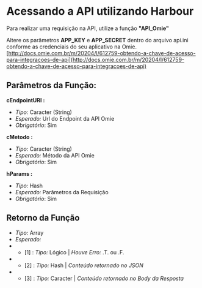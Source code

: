 # Acessando a API utilizando Harbour

Para realizar uma requisição na API, utilize a função **"API_Omie"**

Altere os parâmetros **APP_KEY** e **APP_SECRET** dentro do arquivo api.ini conforme as credenciais do seu aplicativo na Omie.  
[http://docs.omie.com.br/m/20204/l/612759-obtendo-a-chave-de-acesso-para-integracoes-de-api](http://docs.omie.com.br/m/20204/l/612759-obtendo-a-chave-de-acesso-para-integracoes-de-api)

## Parâmetros da Função:

**cEndpointURI :**
  - *Tipo:* Caracter (String)
  - *Esperado:* Url do Endpoint da API Omie 
  - *Obrigatório*: Sim

**cMetodo :**
  - *Tipo:* Caracter (String)
  - *Esperado:* Método da API Omie 
  - *Obrigatório*: Sim

**hParams :**
  - *Tipo:* Hash
  - *Esperado:* Parâmetros da Requisição
  - *Obrigatório*: Sim

##  Retorno da Função
  - *Tipo:* Array
  - *Esperado:*
  - - \[1\] : *Tipo:* Lógico | *Houve Erro:* .T. ou .F.
  - - \[2\] : *Tipo:* Hash | *Conteúdo retornado no JSON*
  - - \[3\] : *Tipo:* Caracter | *Conteúdo retornado no Body da Resposta*
